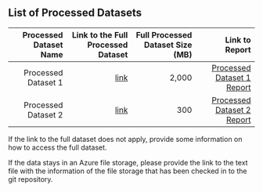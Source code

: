 ## List of Processed Datasets

| Processed Dataset Name | Link to the Full Processed Dataset   | Full Processed Dataset Size (MB)  | Link to Report |
| ---:| ---: | ---: | ---: |
| Processed Dataset 1 | [link](link/to/processed/dataset1) | 2,000 | [Processed Dataset 1 Report](link/to/report1)|
| Processed Dataset 2 | [link](link/to/processed/dataset2) | 300 | [Processed Dataset 2 Report](link/to/report2)|

If the link to the full dataset does not apply, provide some information on how to access the full dataset.

If the data stays in an Azure file storage, please provide the link to the text file with the information of the file storage that has been checked in to the git repository.
